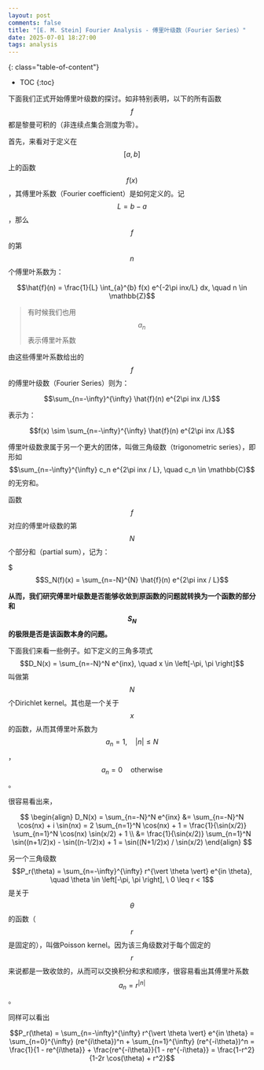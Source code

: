 ```yaml
---
layout: post
comments: false
title: "[E. M. Stein] Fourier Analysis - 傅里叶级数（Fourier Series）"
date: 2025-07-01 18:27:00
tags: analysis
---
```


<!--more-->

{: class="table-of-content"}
* TOC
{:toc}

下面我们正式开始傅里叶级数的探讨。如非特别表明，以下的所有函数$$f$$都是黎曼可积的（非连续点集合测度为零）。

首先，来看对于定义在$$\left[a, b \right]$$上的函数$$f(x)$$，其傅里叶系数（Fourier coefficient）是如何定义的。记$$L=b-a$$，那么$$f$$的第$$n$$个傅里叶系数为：

$$\hat{f}(n) = \frac{1}{L} \int_{a}^{b} f(x) e^{-2\pi inx/L} dx, \quad n \in \mathbb{Z}$$

> 有时候我们也用$$a_n$$表示傅里叶系数

由这些傅里叶系数给出的$$f$$的傅里叶级数（Fourier Series）则为：

$$\sum_{n=-\infty}^{\infty} \hat{f}(n) e^{2\pi inx /L}$$

表示为：

$$f(x) \sim \sum_{n=-\infty}^{\infty} \hat{f}(n) e^{2\pi inx /L}$$

傅里叶级数隶属于另一个更大的团体，叫做三角级数（trigonometric series），即形如$$\sum_{n=-\infty}^{\infty} c_n e^{2\pi inx / L}, \quad c_n \in \mathbb{C}$$的无穷和。

函数$$f$$对应的傅里叶级数的第$$N$$个部分和（partial sum），记为：

$$$S_N(f)(x) = \sum_{n=-N}^{N} \hat{f}(n) e^{2\pi inx / L}$$

**从而，我们研究傅里叶级数是否能够收敛到原函数的问题就转换为一个函数的部分和$$S_N$$的极限是否是该函数本身的问题。**

下面我们来看一些例子。如下定义的三角多项式$$D_N(x) = \sum_{n=-N}^N e^{inx}, \quad x \in \left[-\pi, \pi \right]$$叫做第$$N$$个Dirichlet kernel。其也是一个关于$$x$$的函数，从而其傅里叶系数为$$a_n = 1, \quad \vert n \vert \leq N$$，$$a_n=0 \quad \text{otherwise}$$。

很容易看出来，

$$
\begin{align}
D_N(x) = \sum_{n=-N}^N e^{inx} &= \sum_{n=-N}^N \cos(nx) + i \sin(nx) = 2 \sum_{n=1}^N \cos(nx) + 1 = \frac{1}{\sin(x/2)} \sum_{n=1}^N \cos(nx) \sin(x/2) + 1 \\
&= \frac{1}{\sin(x/2)} \sum_{n=1}^N \sin((n+1/2)x) - \sin((n-1/2)x) + 1 = \sin((N+1/2)x) / \sin(x/2)
\end{align}
$$

另一个三角级数$$P_r(\theta) = \sum_{n=-\infty}^{\infty} r^{\vert \theta \vert} e^{in \theta}, \quad \theta \in \left[-\pi, \pi \right], \  0 \leq r < 1$$是关于$$\theta$$的函数（$$r$$是固定的），叫做Poisson kernel。因为该三角级数对于每个固定的$$r$$来说都是一致收敛的，从而可以交换积分和求和顺序，很容易看出其傅里叶系数$$a_n = r^{\vert n \vert}$$。

同样可以看出

$$P_r(\theta) = \sum_{n=-\infty}^{\infty} r^{\vert \theta \vert} e^{in \theta} = \sum_{n=0}^{\infty} (re^{i\theta})^n + \sum_{n=1}^{\infty} (re^{-i\theta})^n = \frac{1}{1 - re^{i\theta}} + \frac{re^{-i\theta}}{1 - re^{-i\theta}} = \frac{1-r^2}{1-2r \cos(\theta) + r^2}$$











